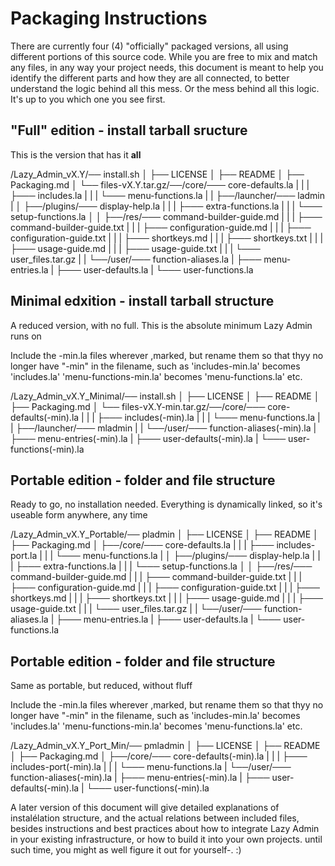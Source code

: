 # Packaging Instructions

There are currently four (4) "officially" packaged versions, all using different portions of this source code. While you are free to mix and match any files, in any way your project needs, this document is meant to help you identify the different parts and how they are all connected, to better understand the logic behind all this mess. Or the mess behind all this logic. It's up to you which one you see first.


## "Full" edition - install tarball sructure

This is the version that has it **all**


/Lazy_Admin_vX.Y/── install.sh
                │
                ├── LICENSE
                │
                ├── README
                │
                ├── Packaging.md
                │
                └── files-vX.Y.tar.gz/──/core/─── core-defaults.la
                                     |       |
                                     |       ├─── includes.la
                                     |       |
                                     |       └─── menu-functions.la
                                     |
                                     |
                                     ├──/launcher/─── ladmin
                                     |
                                     │
                                     ├──/plugins/─── display-help.la
                                     |          |
                                     |          ├─── extra-functions.la
                                     |          |
                                     |          └─── setup-functions.la
                                     │
                                     │
                                     ├──/res/─── command-builder-guide.md
                                     |      |
                                     |      ├─── command-builder-guide.txt
                                     |      |
                                     |      ├─── configuration-guide.md
                                     |      |
                                     |      ├─── configuration-guide.txt
                                     |      |
                                     |      ├─── shortkeys.md
                                     |      |
                                     |      ├─── shortkeys.txt
                                     |      |
                                     |      ├─── usage-guide.md
                                     |      |
                                     |      ├─── usage-guide.txt
                                     |      |
                                     |      └─── user_files.tar.gz
                                     |
                                     |
                                     └──/user/─── function-aliases.la
                                             |
                                             ├─── menu-entries.la
                                             |
                                             ├─── user-defaults.la
                                             |
                                             └─── user-functions.la



## Minimal edxition - install tarball structure

A reduced version, with no full. This is the absolute minimum Lazy Admin runs on

Include the -min.la files wherever ,marked, but rename them so that thyy no longer have "-min" in the filename, such as 
'includes-min.la' becomes 'includes.la'
'menu-functions-min.la' becomes 'menu-functions.la'
etc.

/Lazy_Admin_vX.Y_Minimal/── install.sh
                        │
                        ├── LICENSE
                        │
                        ├── README
                        │
                        ├── Packaging.md
                        │
                        └── files-vX.Y-min.tar.gz/──/core/─── core-defaults(-min).la
                                                 |       |
                                                 |       ├─── includes(-min).la
                                                 |       |
                                                 |       └─── menu-functions.la
                                                 |
                                                 |
                                                 ├──/launcher/─── mladmin
                                                 |
                                                 |
                                                 └──/user/─── function-aliases(-min).la
                                                         |
                                                         ├─── menu-entries(-min).la
                                                         |
                                                         ├─── user-defaults(-min).la
                                                         |
                                                         └─── user-functions(-min).la


## Portable edition - folder and file structure

Ready to go, no installation needed. Everything is dynamically linked, so it's useable form anywhere, any time

/Lazy_Admin_vX.Y_Portable/── pladmin
                         │
                         ├── LICENSE
                         │
                         ├── README
                         │
                         ├── Packaging.md
                         │
                         ├──/core/─── core-defaults.la
                         |       |
                         |       ├─── includes-port.la
                         |       |
                         |       └─── menu-functions.la
                         |
                         │
                         ├──/plugins/─── display-help.la
                         |          |
                         |          ├─── extra-functions.la
                         |          |
                         |          └─── setup-functions.la
                         │
                         │
                         ├──/res/─── command-builder-guide.md
                         |      |
                         |      ├─── command-builder-guide.txt
                         |      |
                         |      ├─── configuration-guide.md
                         |      |
                         |      ├─── configuration-guide.txt
                         |      |
                         |      ├─── shortkeys.md
                         |      |
                         |      ├─── shortkeys.txt
                         |      |
                         |      ├─── usage-guide.md
                         |      |
                         |      ├─── usage-guide.txt
                         |      |
                         |      └─── user_files.tar.gz
                         |
                         |
                         └──/user/─── function-aliases.la
                                 |
                                 ├─── menu-entries.la
                                 |
                                 ├─── user-defaults.la
                                 |
                                 └─── user-functions.la


## Portable edition - folder and file structure

Same as portable, but reduced, without fluff

Include the -min.la files wherever ,marked, but rename them so that thyy no longer have "-min" in the filename, such as 
'includes-min.la' becomes 'includes.la'
'menu-functions-min.la' becomes 'menu-functions.la'
etc.

/Lazy_Admin_vX.Y_Port_Min/── pmladmin
                         │
                         ├── LICENSE
                         │
                         ├── README
                         │
                         ├── Packaging.md
                         │
                         ├──/core/─── core-defaults(-min).la
                         |       |
                         |       ├─── includes-port(-min).la
                         |       |
                         |       └─── menu-functions.la
                         |
                         └──/user/─── function-aliases(-min).la
                                 |
                                 ├─── menu-entries(-min).la
                                 |
                                 ├─── user-defaults(-min).la
                                 |
                                 └─── user-functions(-min).la

A later version of this document will give detailed explanations of instalélation structure, and the actual relations between included files, besides instructions and best practices about how to integrate Lazy Admin in your existing infrastructure, or how to build it into your own projects. until such time, you might as well figure it out for yourself-. :)
